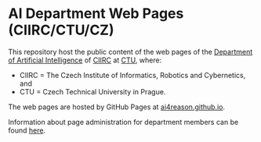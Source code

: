 # AI Department Web Pages (CIIRC/CTU/CZ)

This repository host the public content of the web pages of the
[Department of Artificial Intelligence](https://www.ciirc.cvut.cz/teams-labs/ai/)
of
[CIIRC](https://www.ciirc.cvut.cz/)
at
[CTU](https://www.cvut.cz/), where:

+ CIIRC = The Czech Institute of Informatics, Robotics and Cybernetics, and 
+ CTU = Czech Technical University in Prague. 

The web pages are hosted by GitHub Pages at [ai4reason.github.io](https://ai4reason.github.io/).

Information about page administration for department members can be found
[here](https://ai4reason.github.io/internal/).

